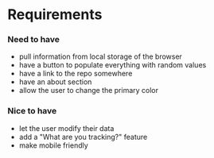# Requirements

### Need to have
- pull information from local storage of the browser
- have a button to populate everything with random values
- have a link to the repo somewhere
- have an about section
- allow the user to change the primary color

### Nice to have
- let  the user modify their data
- add a "What are you tracking?" feature
- make mobile friendly
